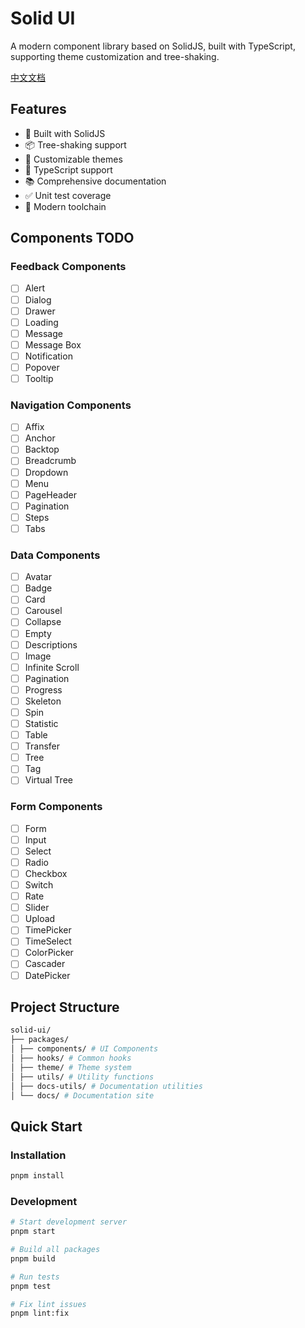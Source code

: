 # Solid UI

A modern component library based on SolidJS, built with TypeScript, supporting theme customization and tree-shaking.

[中文文档](./README.zh-CN.md)

## Features

- 🚀 Built with SolidJS
- 📦 Tree-shaking support
- 🎨 Customizable themes
- 💪 TypeScript support
- 📚 Comprehensive documentation
- ✅ Unit test coverage
- 🔧 Modern toolchain

## Components TODO

### Feedback Components

- [ ] Alert
- [ ] Dialog
- [ ] Drawer
- [ ] Loading
- [ ] Message
- [ ] Message Box
- [ ] Notification
- [ ] Popover
- [ ] Tooltip

### Navigation Components

- [ ] Affix
- [ ] Anchor
- [ ] Backtop
- [ ] Breadcrumb
- [ ] Dropdown
- [ ] Menu
- [ ] PageHeader
- [ ] Pagination
- [ ] Steps
- [ ] Tabs

### Data Components

- [ ] Avatar
- [ ] Badge
- [ ] Card
- [ ] Carousel
- [ ] Collapse
- [ ] Empty
- [ ] Descriptions
- [ ] Image
- [ ] Infinite Scroll
- [ ] Pagination
- [ ] Progress
- [ ] Skeleton
- [ ] Spin
- [ ] Statistic
- [ ] Table
- [ ] Transfer
- [ ] Tree
- [ ] Tag
- [ ] Virtual Tree

### Form Components

- [ ] Form
- [ ] Input
- [ ] Select
- [ ] Radio
- [ ] Checkbox
- [ ] Switch
- [ ] Rate
- [ ] Slider
- [ ] Upload
- [ ] TimePicker
- [ ] TimeSelect
- [ ] ColorPicker
- [ ] Cascader
- [ ] DatePicker

## Project Structure

```bash
solid-ui/
├── packages/
│ ├── components/ # UI Components
│ ├── hooks/ # Common hooks
│ ├── theme/ # Theme system
│ ├── utils/ # Utility functions
│ ├── docs-utils/ # Documentation utilities
│ └── docs/ # Documentation site
```
## Quick Start

### Installation

```bash
pnpm install
```

### Development

```bash
# Start development server
pnpm start

# Build all packages
pnpm build

# Run tests
pnpm test

# Fix lint issues
pnpm lint:fix
```
